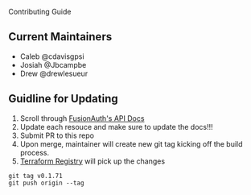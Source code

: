 Contributing Guide

## Current Maintainers
- Caleb @cdavisgpsi
- Josiah @Jbcampbe
- Drew @drewlesueur

## Guidline for Updating

1. Scroll through [FusionAuth's API Docs](https://fusionauth.io/docs/v1/tech/apis/)
2. Update each resouce and make sure to update the docs!!!
3. Submit PR to this repo
4. Upon merge, maintainer will create new git tag kicking off the build process.
5. [Terraform Registry](https://registry.terraform.io/providers/gpsinsight/fusionauth/latest) will pick up the changes

```
git tag v0.1.71
git push origin --tag
```